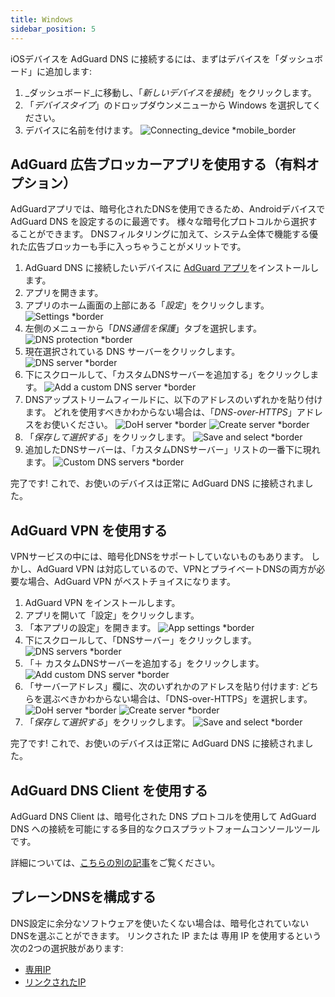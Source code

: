 ```yaml
---
title: Windows
sidebar_position: 5
---
```


iOSデバイスを AdGuard DNS に接続するには、まずはデバイスを「ダッシュボード」に追加します:

1. _ダッシュボード_に移動し、「_新しいデバイスを接続_」をクリックします。
2. 「_デバイスタイプ_」のドロップダウンメニューから Windows を選択してください。
3. デバイスに名前を付けます。
    ![Connecting_device \*mobile_border](https://cdn.adtidy.org/content/kb/dns/private/new_dns/connect/windows_ab/choose_windows.png)

## AdGuard 広告ブロッカーアプリを使用する（有料オプション）

AdGuardアプリでは、暗号化されたDNSを使用できるため、Androidデバイスで AdGuard DNS を設定するのに最適です。 様々な暗号化プロトコルから選択することができます。 DNSフィルタリングに加えて、システム全体で機能する優れた広告ブロッカーも手に入っちゃうことがメリットです。

1. AdGuard DNS に接続したいデバイスに [AdGuard アプリ](https://adguard.com/adguard-windows/overview.html)をインストールします。
2. アプリを開きます。
3. アプリのホーム画面の上部にある「_設定_」をクリックします。
    ![Settings \*border](https://cdn.adtidy.org/content/kb/dns/private/new_dns/connect/windows_ab/windows_step3.png)
4. 左側のメニューから「_DNS通信を保護_」タブを選択します。
    ![DNS protection \*border](https://cdn.adtidy.org/content/kb/dns/private/new_dns/connect/windows_ab/windows_step4.png)
5. 現在選択されている DNS サーバーをクリックします。
    ![DNS server \*border](https://cdn.adtidy.org/content/kb/dns/private/new_dns/connect/windows_ab/windows_step5.png)
6. 下にスクロールして、「カスタムDNSサーバーを追加する」をクリックします。
    ![Add a custom DNS server \*border](https://cdn.adtidy.org/content/kb/dns/private/new_dns/connect/windows_ab/windows_step6.png)
7. DNSアップストリームフィールドに、以下のアドレスのいずれかを貼り付けます。 どれを使用すべきかわからない場合は、「_DNS-over-HTTPS_」アドレスをお使いください。
    ![DoH server \*border](https://cdn.adtidy.org/content/kb/dns/private/new_dns/connect/windows_ab/windows_step7_1.png)
    ![Create server \*border](https://cdn.adtidy.org/content/kb/dns/private/new_dns/connect/windows_ab/windows_step7_2.png)
8. 「_保存して選択する_」をクリックします。
    ![Save and select \*border](https://cdn.adtidy.org/content/kb/dns/private/new_dns/connect/windows_ab/windows_step8.png)
9. 追加したDNSサーバーは、「カスタムDNSサーバー」リストの一番下に現れます。
    ![Custom DNS servers \*border](https://cdn.adtidy.org/content/kb/dns/private/new_dns/connect/windows_ab/windows_step9.png)

完了です! これで、お使いのデバイスは正常に AdGuard DNS に接続されました。

## AdGuard VPN を使用する

VPNサービスの中には、暗号化DNSをサポートしていないものもあります。 しかし、AdGuard VPN は対応しているので、VPNとプライベートDNSの両方が必要な場合、AdGuard VPN がベストチョイスになります。

1. AdGuard VPN をインストールします。
2. アプリを開いて「設定」をクリックします。
3. 「本アプリの設定」を開きます。
    ![App settings \*border](https://cdn.adtidy.org/content/kb/dns/private/new_dns/connect/windows_vpn/windows_step4.png)
4. 下にスクロールして、「DNSサーバー」をクリックします。
    ![DNS servers \*border](https://cdn.adtidy.org/content/kb/dns/private/new_dns/connect/windows_vpn/windows_step5.png)
5. 「＋ カスタムDNSサーバーを追加する」をクリックします。
    ![Add custom DNS server \*border](https://cdn.adtidy.org/content/kb/dns/private/new_dns/connect/windows_vpn/windows_step6.png)
6. 「サーバーアドレス」欄に、次のいずれかのアドレスを貼り付けます: どちらを選ぶべきかわからない場合は、「DNS-over-HTTPS」を選択します。
    ![DoH server \*border](https://cdn.adtidy.org/content/kb/dns/private/new_dns/connect/windows_vpn/windows_step7_1.png)
    ![Create server \*border](https://cdn.adtidy.org/content/kb/dns/private/new_dns/connect/windows_vpn/windows_step7_2.png)
7. 「_保存して選択する_」をクリックします。
    ![Save and select \*border](https://cdn.adtidy.org/content/kb/dns/private/new_dns/connect/windows_vpn/windows_step8.png)

完了です! これで、お使いのデバイスは正常に AdGuard DNS に接続されました。

## AdGuard DNS Client を使用する

AdGuard DNS Client は、暗号化された DNS プロトコルを使用して AdGuard DNS への接続を可能にする多目的なクロスプラットフォームコンソールツールです。

詳細については、[こちらの別の記事](/dns-client/overview/)をご覧ください。

## プレーンDNSを構成する

DNS設定に余分なソフトウェアを使いたくない場合は、暗号化されていないDNSを選ぶことができます。 リンクされた IP または 専用 IP を使用するという次の2つの選択肢があります:

- [専用IP](/private-dns/connect-devices/other-options/dedicated-ip.md)
- [リンクされたIP](/private-dns/connect-devices/other-options/linked-ip.md)
